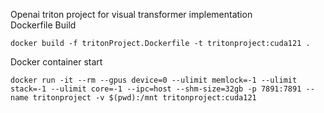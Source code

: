 Openai triton project for visual transformer implementation  
Dockerfile Build  
```
docker build -f tritonProject.Dockerfile -t tritonproject:cuda121 .
```
Docker container start
```
docker run -it --rm --gpus device=0 --ulimit memlock=-1 --ulimit stack=-1 --ulimit core=-1 --ipc=host --shm-size=32gb -p 7891:7891 --name tritonproject -v $(pwd):/mnt tritonproject:cuda121
```
